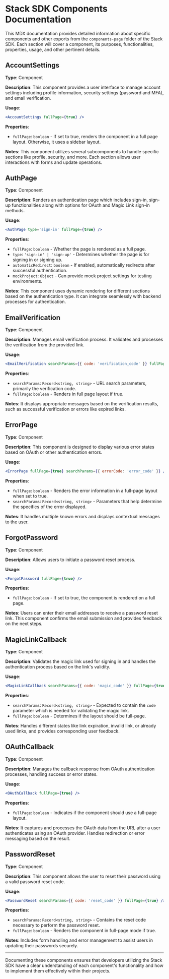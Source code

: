 # Stack SDK Components Documentation

This MDX documentation provides detailed information about specific components and other exports from the `components-page` folder of the Stack SDK. Each section will cover a component, its purposes, functionalities, properties, usage, and other pertinent details.

## AccountSettings

**Type**: Component

**Description**: This component provides a user interface to manage account settings including profile information, security settings (password and MFA), and email verification.

**Usage**:
```jsx
<AccountSettings fullPage={true} />
```

**Properties**:
- `fullPage`: `boolean` - If set to true, renders the component in a full page layout. Otherwise, it uses a sidebar layout.

**Notes**: This component utilizes several subcomponents to handle specific sections like profile, security, and more. Each section allows user interactions with forms and update operations.

## AuthPage

**Type**: Component

**Description**: Renders an authentication page which includes sign-in, sign-up functionalities along with options for OAuth and Magic Link sign-in methods.

**Usage**:
```jsx
<AuthPage type='sign-in' fullPage={true} />
```

**Properties**:
- `fullPage`: `boolean` - Whether the page is rendered as a full page.
- `type`: `'sign-in' | 'sign-up'` - Determines whether the page is for signing in or signing up.
- `automaticRedirect`: `boolean` - If enabled, automatically redirects after successful authentication.
- `mockProject`: `Object` - Can provide mock project settings for testing environments.

**Notes**: This component uses dynamic rendering for different sections based on the authentication type. It can integrate seamlessly with backend processes for authentication.

## EmailVerification

**Type**: Component

**Description**: Manages email verification process. It validates and processes the verification from the provided link.

**Usage**:
```jsx
<EmailVerification searchParams={{ code: 'verification_code' }} fullPage={true} />
```

**Properties**:
- `searchParams`: `Record<string, string>` - URL search parameters, primarily the verification code.
- `fullPage`: `boolean` - Renders in full page layout if true.

**Notes**: It displays appropriate messages based on the verification results, such as successful verification or errors like expired links.

## ErrorPage

**Type**: Component

**Description**: This component is designed to display various error states based on OAuth or other authentication errors.

**Usage**:
```jsx
<ErrorPage fullPage={true} searchParams={{ errorCode: 'error_code' }} />
```

**Properties**:
- `fullPage`: `boolean` - Renders the error information in a full-page layout when set to true.
- `searchParams`: `Record<string, string>` - Parameters that help determine the specifics of the error displayed.

**Notes**: It handles multiple known errors and displays contextual messages to the user.

## ForgotPassword

**Type**: Component

**Description**: Allows users to initiate a password reset process.

**Usage**:
```jsx
<ForgotPassword fullPage={true} />
```

**Properties**:
- `fullPage`: `boolean` - If set to true, the component is rendered on a full page.

**Notes**: Users can enter their email addresses to receive a password reset link. This component confirms the email submission and provides feedback on the next steps.

## MagicLinkCallback

**Type**: Component

**Description**: Validates the magic link used for signing in and handles the authentication process based on the link's validity.

**Usage**:
```jsx
<MagicLinkCallback searchParams={{ code: 'magic_code' }} fullPage={true} />
```

**Properties**:
- `searchParams`: `Record<string, string>` - Expected to contain the `code` parameter which is needed for validating the magic link.
- `fullPage`: `boolean` - Determines if the layout should be full-page.

**Notes**: Handles different states like link expiration, invalid link, or already used links, and provides corresponding user feedback.

## OAuthCallback

**Type**: Component

**Description**: Manages the callback response from OAuth authentication processes, handling success or error states.

**Usage**:
```jsx
<OAuthCallback fullPage={true} />
```

**Properties**:
- `fullPage`: `boolean` - Indicates if the component should use a full-page layout.

**Notes**: It captures and processes the OAuth data from the URL after a user authenticates using an OAuth provider. Handles redirection or error messaging based on the result.

## PasswordReset

**Type**: Component

**Description**: This component allows the user to reset their password using a valid password reset code.

**Usage**:
```jsx
<PasswordReset searchParams={{ code: 'reset_code' }} fullPage={true} />
```

**Properties**:
- `searchParams`: `Record<string, string>` - Contains the reset code necessary to perform the password reset.
- `fullPage`: `boolean` - Renders the component in full-page mode if true.

**Notes**: Includes form handling and error management to assist users in updating their passwords securely.

---

Documenting these components ensures that developers utilizing the Stack SDK have a clear understanding of each component's functionality and how to implement them effectively within their projects.